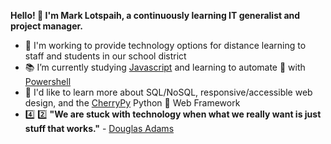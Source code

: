 **Hello! 👋 I'm Mark Lotspaih, a continuously learning IT generalist and project manager.**

- :hammer: I'm working to provide technology options for distance learning to staff and students in our school district
- :books: I’m currently studying [Javascript](https://www.oreilly.com/library/view/javascript-the-definitive/9781491952016/) and learning to automate :robot: with [Powershell](https://nostarch.com/powershellsysadmins)
- :thought_balloon: I'd like to learn more about SQL/NoSQL, responsive/accessible web design, and the [CherryPy](https://cherrypy.org/) Python :snake: Web Framework
- :four: :two: **"We are stuck with technology when what we really want is just stuff that works."** - [Douglas Adams](https://douglasadams.com/)

